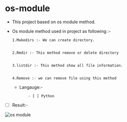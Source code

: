  # os-module
 
- This project based on os module method.
- Os module method used in project as following :-


      1.Makedirs :- We can create directory. 


      2.Rmdir :- This method remove or delete directory


      3.listdir :- This method show all file information. 


      4.Remove :- we can remove file using this method
  
  
  - Langauge:- 


            - [ ] Python  



- [ ] Result:- 

![os module](https://user-images.githubusercontent.com/113135493/191477439-0d8a3368-6406-4f64-a404-11fe82a49465.png)
